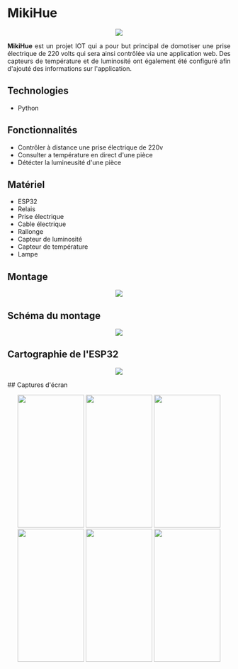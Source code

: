 # MikiHue
<p align="center">
  <img src="https://user-images.githubusercontent.com/48489202/143305206-04ef9213-d99b-4e39-8c49-5fff5dac33b0.png">
</p>
<p align="justify">
<b>MikiHue</b> est un projet IOT qui a pour but principal de domotiser une prise électrique de 220 volts qui sera ainsi contrôlée via une application web. Des capteurs de température et de luminosité ont également été configuré afin d'ajouté des informations sur l'application. 
</p>

## Technologies
* Python
	
## Fonctionnalités
* Contrôler à distance une prise électrique de 220v
* Consulter a température en direct d'une pièce
* Détécter la lumineusité d'une pièce

## Matériel
* ESP32
* Relais
* Prise électrique
* Cable électrique
* Rallonge
* Capteur de luminosité
* Capteur de température
* Lampe

## Montage
<p align="center">
	<img src="https://user-images.githubusercontent.com/48489202/143719614-2a8bb838-9558-4553-87a1-6658188d4261.PNG">
</p>

## Schéma du montage
<p align="center">
	<img src="https://user-images.githubusercontent.com/48489202/143719694-cabeae36-a0cb-4e77-b49b-f6b0ddd74430.PNG">
</p>

## Cartographie de l'ESP32
<p align="center">
	<img src="https://user-images.githubusercontent.com/48489202/143719693-8269aa86-eafd-44f7-a2c7-c26fdd7fd28e.PNG">
</p>
## Captures d'écran
<p align="center">
	<img width="150" height="300" src="https://user-images.githubusercontent.com/48489202/143312125-cde21f18-24c4-447e-9748-e14961e4fdb0.jpg">
	<img width="150" height="300" src="https://user-images.githubusercontent.com/48489202/143312185-6ff5e732-7064-4846-98d3-779cb22d60ed.jpg">
	<img width="150" height="300" src="https://user-images.githubusercontent.com/48489202/143312178-cc89b2aa-1ded-47e0-a7d1-cd244988fab3.jpg">
	<img width="150" height="300" src="https://user-images.githubusercontent.com/48489202/143312156-3f9fee8c-2c0b-484a-9674-630fa1ee7f2c.png">
	<img width="150" height="300" src="https://user-images.githubusercontent.com/48489202/143312166-bea856a8-982d-47f3-9cea-a003e1cd1a15.jpg">
	<img width="150" height="300" src="https://user-images.githubusercontent.com/48489202/143312143-e4e0018c-d812-4aa9-8538-a2879d35b4d1.jpg">
	
</p>
